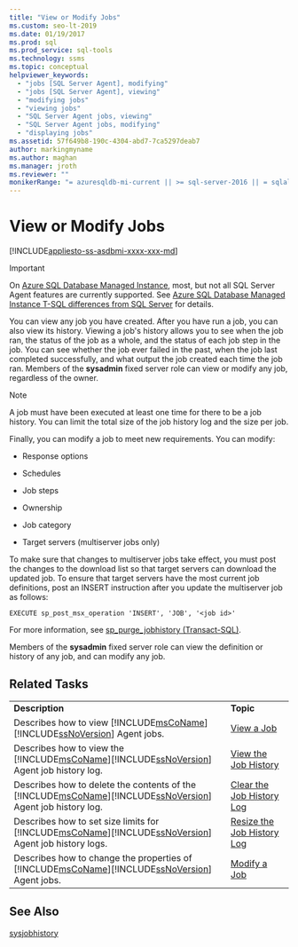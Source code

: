 ```yaml
---
title: "View or Modify Jobs"
ms.custom: seo-lt-2019
ms.date: 01/19/2017
ms.prod: sql
ms.prod_service: sql-tools
ms.technology: ssms
ms.topic: conceptual
helpviewer_keywords: 
  - "jobs [SQL Server Agent], modifying"
  - "jobs [SQL Server Agent], viewing"
  - "modifying jobs"
  - "viewing jobs"
  - "SQL Server Agent jobs, viewing"
  - "SQL Server Agent jobs, modifying"
  - "displaying jobs"
ms.assetid: 57f649b8-190c-4304-abd7-7ca5297deab7
author: markingmyname
ms.author: maghan
ms.manager: jroth
ms.reviewer: ""
monikerRange: "= azuresqldb-mi-current || >= sql-server-2016 || = sqlallproducts-allversions"
---
```

# View or Modify Jobs
[!INCLUDE[appliesto-ss-asdbmi-xxxx-xxx-md](../../includes/appliesto-ss-asdbmi-xxxx-xxx-md.md)]

> [!IMPORTANT]  
> On [Azure SQL Database Managed Instance](https://docs.microsoft.com/azure/sql-database/sql-database-managed-instance), most, but not all SQL Server Agent features are currently supported. See [Azure SQL Database Managed Instance T-SQL differences from SQL Server](https://docs.microsoft.com/azure/sql-database/sql-database-managed-instance-transact-sql-information#sql-server-agent) for details.

You can view any job you have created. After you have run a job, you can also view its history. Viewing a job's history allows you to see when the job ran, the status of the job as a whole, and the status of each job step in the job. You can see whether the job ever failed in the past, when the job last completed successfully, and what output the job created each time the job ran. Members of the **sysadmin** fixed server role can view or modify any job, regardless of the owner.  
  
> [!NOTE]  
> A job must have been executed at least one time for there to be a job history. You can limit the total size of the job history log and the size per job.  
  
Finally, you can modify a job to meet new requirements. You can modify:  
  
-   Response options  
  
-   Schedules  
  
-   Job steps  
  
-   Ownership  
  
-   Job category  
  
-   Target servers (multiserver jobs only)  
  
To make sure that changes to multiserver jobs take effect, you must post the changes to the download list so that target servers can download the updated job. To ensure that target servers have the most current job definitions, post an INSERT instruction after you update the multiserver job as follows:  
  
```  
EXECUTE sp_post_msx_operation 'INSERT', 'JOB', '<job id>'  
```  
  
For more information, see [sp_purge_jobhistory (Transact-SQL)](https://msdn.microsoft.com/237f9bad-636d-4262-9bfb-66c034a43e88).  
  
Members of the **sysadmin** fixed server role can view the definition or history of any job, and can modify any job.  
  
## Related Tasks  
  
|||  
|-|-|  
|**Description**|**Topic**|  
|Describes how to view [!INCLUDE[msCoName](../../includes/msconame_md.md)][!INCLUDE[ssNoVersion](../../includes/ssnoversion-md.md)] Agent jobs.|[View a Job](../../ssms/agent/view-a-job.md)|  
|Describes how to view the [!INCLUDE[msCoName](../../includes/msconame_md.md)][!INCLUDE[ssNoVersion](../../includes/ssnoversion-md.md)] Agent job history log.|[View the Job History](../../ssms/agent/view-the-job-history.md)|  
|Describes how to delete the contents of the [!INCLUDE[msCoName](../../includes/msconame_md.md)][!INCLUDE[ssNoVersion](../../includes/ssnoversion-md.md)] Agent job history log.|[Clear the Job History Log](../../ssms/agent/clear-the-job-history-log.md)|  
|Describes how to set size limits for [!INCLUDE[msCoName](../../includes/msconame_md.md)][!INCLUDE[ssNoVersion](../../includes/ssnoversion-md.md)] Agent job history logs.|[Resize the Job History Log](../../ssms/agent/resize-the-job-history-log.md)|  
|Describes how to change the properties of [!INCLUDE[msCoName](../../includes/msconame_md.md)][!INCLUDE[ssNoVersion](../../includes/ssnoversion-md.md)] Agent jobs.|[Modify a Job](../../ssms/agent/modify-a-job.md)|  
  
## See Also  
[sysjobhistory](../../relational-databases/system-tables/dbo-sysjobhistory-transact-sql.md)  
  
